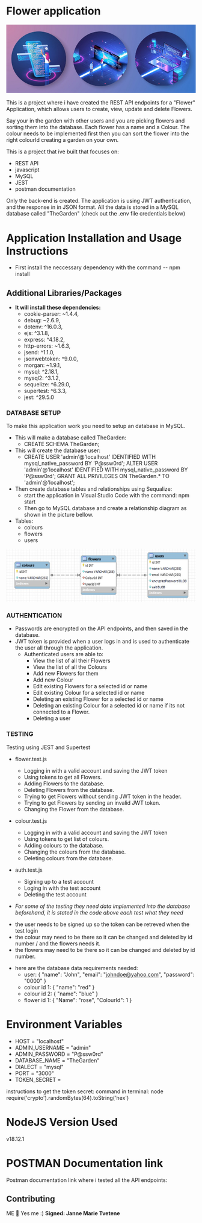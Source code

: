 # Flower application

![Banner](/public/images/banner.jpg)


This is a project where i have created the REST API endpoints for a "Flower" Application, 
which allows users to create, view, update and delete Flowers.

Say your in the garden with other users and you are picking flowers and sorting them into the database.
Each flower has a name and a Colour. 
The colour needs to be implemented first then you can sort the flower into the right colourId creating a garden on your own.

This is a project that ive built that focuses on:

* REST API
* javascript
* MySQL
* JEST
* postman documentation

Only the back-end is created. The application is using JWT authentication, and the response in in JSON format. 
All the data is stored in a MySQL database called "TheGarden" (check out the .env file credentials below)

# Application Installation and Usage Instructions

- First install the neccessary dependency with the command -- npm install

## Additional Libraries/Packages
- __It will install these dependencies:__ 
    - cookie-parser: ~1.4.4,
    - debug: ~2.6.9,
    - dotenv: ^16.0.3,
    - ejs: ^3.1.8,
    - express: ^4.18.2,
    - http-errors: ~1.6.3,
    - jsend: ^1.1.0,
    - jsonwebtoken: ^9.0.0,
    - morgan: ~1.9.1,
    - mysql: ^2.18.1,
    - mysql2: ^3.1.2,
    - sequelize: ^6.29.0,
    - supertest: ^6.3.3,
    - jest: ^29.5.0

### DATABASE SETUP

To make this application work you need to setup an database in MySQL. 

* This will make a database called TheGarden:
    - CREATE SCHEMA TheGarden;
* This will create the database user:
    - CREATE USER 'admin'@'localhost' IDENTIFIED WITH mysql_native_password BY 'P@ssw0rd';
ALTER USER 'admin'@'localhost' IDENTIFIED WITH mysql_native_password BY 'P@ssw0rd';
GRANT ALL PRIVILEGES ON TheGarden.* TO 'admin'@'localhost';
* Then create database tables and relationships using Sequalize: 
    - start the application in Visual Studio Code with the command: npm start
    - Then go to MySQL database and create a relationship diagram as shown in the picture bellow.
* Tables:
    - colours
    - flowers
    - users

![RelationshipDiagram](/public/images/RelationshipDiagram.jpg)


### AUTHENTICATION

* Passwords are encrypted on the API endpoints, and then saved in the database.
* JWT token is provided when a user logs in and is used to authenticate the user all through the application.
    * Authenticated users are able to:
        - View the list of all their Flowers
        - View the list of all the Colours
        - Add new Flowers for them
        - Add new Colour
        - Edit existing Flowers for a selected id or name
        - Edit existing Colour for a selected id or name
        - Deleting an existing Flower for a selected id or name
        - Deleting an existing Colour for a selected id or name if its not connected to a Flower.
        - Deleting a user

### TESTING

Testing using JEST and Supertest 

* flower.test.js
    * Logging in with a valid account and saving the JWT token 
    * Using tokens to get all Flowers.
    * Adding Flowers to the database.
    * Deleting Flowers from the database.
    * Trying to get Flowers without sending JWT token in the header.
    * Trying to get Flowers by sending an invalid JWT token.
    * Changing the Flower from the database.
* colour.test.js
    * Logging in with a valid account and saving the JWT token 
    * Using tokens to get list of colours.
    * Adding colours to the database.
    * Changing the colours from the database.
    * Deleting colours from the database.
* auth.test.js
    * Signing up to a test account
    * Loging in with the test account
    * Deleting the test account

* _For some of the testing they need data implemented into the database beforehand,
 it is stated in the code above each test what they need_

- the user needs to be signed up so the token can be retreved when the test login
- the colour may need to be there so it can be changed and deleted by id number / and the flowers needs it.
- the flowers may need to be there so it can be changed and deleted by id number.

* here are the database data requirements needed:
    - user: {
    "name": "John",
    "email": "johndoe@yahoo.com",
    "password": "0000"
    }
    - colour id 1: {
    "name": "red"
    }
    - colour id 2: {
    "name": "blue"
    }
    - flower id 1: {
    "Name": "rose",
    "ColourId": 1
    }


# Environment Variables

- HOST = "localhost"
- ADMIN_USERNAME = "admin"
- ADMIN_PASSWORD = "P@ssw0rd"
- DATABASE_NAME = "TheGarden"
- DIALECT = "mysql"
- PORT = "3000"
- TOKEN_SECRET =

instructions to get the token secret:
command in terminal:
node
require('crypto').randomBytes(64).toString('hex')


# NodeJS Version Used

v18.12.1

# POSTMAN Documentation link

Postman documentation link where i tested all the API endpoints:


## Contributing
ME :butterfly: Yes me :)
**Signed: Janne Marie Tvetene**



